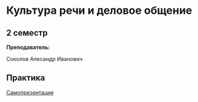 # Культура речи и деловое общение 

## 2 семестр

**Преподаватель:**

Соколов Алесандр Иванович

## Практика

[Самопрезентация](https://github.com/DMN902/SpbGTI/blob/main/File/CultureOfSpeech/samoprezentatsia.pdf)

